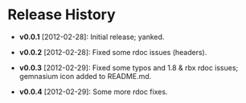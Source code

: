 # Release History

* **v0.0.1** [2012-02-28]: Initial release; yanked.

* **v0.0.2** [2012-02-28]: Fixed some rdoc issues (headers).

* **v0.0.3** [2012-02-29]: Fixed some typos and 1.8 & rbx rdoc issues;
                           gemnasium icon added to README.md.

* **v0.0.4** [2012-02-29]: Some more rdoc fixes.
